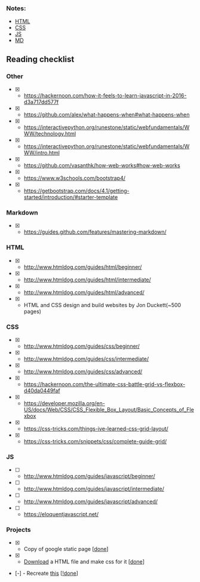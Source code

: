### Notes:

-	[HTML](https://github.com/kelj0/Web-Dev/blob/master/notesHTML.md)
-	[CSS](https://github.com/kelj0/Web-Dev/blob/master/notesCSS.md)
-	[JS](https://github.com/kelj0/Web-Dev/blob/master/notesJS.md)
-	[MD](https://github.com/kelj0/Web-Dev/blob/master/notesMD.md)


## Reading checklist

### Other
- [x] - https://hackernoon.com/how-it-feels-to-learn-javascript-in-2016-d3a717dd577f
- [x] - https://github.com/alex/what-happens-when#what-happens-when
- [x] - https://interactivepython.org/runestone/static/webfundamentals/WWW/technology.html
- [x] - https://interactivepython.org/runestone/static/webfundamentals/WWW/intro.html
- [x] - https://github.com/vasanthk/how-web-works#how-web-works
- [x] - https://www.w3schools.com/bootstrap4/
- [x] - https://getbootstrap.com/docs/4.1/getting-started/introduction/#starter-template


### Markdown

- [x] - https://guides.github.com/features/mastering-markdown/

### HTML
- [x] - http://www.htmldog.com/guides/html/beginner/
- [x] - http://www.htmldog.com/guides/html/intermediate/
- [x] - http://www.htmldog.com/guides/html/advanced/
- [x] - HTML and CSS design and build websites by Jon Duckett(~500 pages)


### CSS
- [x] - http://www.htmldog.com/guides/css/beginner/
- [x] - http://www.htmldog.com/guides/css/intermediate/
- [x] - http://www.htmldog.com/guides/css/advanced/
- [x] - https://hackernoon.com/the-ultimate-css-battle-grid-vs-flexbox-d40da0449faf
- [x] - https://developer.mozilla.org/en-US/docs/Web/CSS/CSS_Flexible_Box_Layout/Basic_Concepts_of_Flexbox
- [x] - https://css-tricks.com/things-ive-learned-css-grid-layout/
- [x] - https://css-tricks.com/snippets/css/complete-guide-grid/

### JS
- [ ] - http://www.htmldog.com/guides/javascript/beginner/
- [ ] - http://www.htmldog.com/guides/javascript/intermediate/
- [ ] - http://www.htmldog.com/guides/javascript/advanced/
- [ ] - https://eloquentjavascript.net/

### Projects
- [x] - Copy of google static page [[done](https://github.com/kelj0/Web-Dev/blob/master/Small_Projects/googleCopy)]
- [x] - [Download](http://www.csszengarden.com/) a HTML file and make css for it [[done](https://github.com/kelj0/Web-Dev/blob/master/Small_Projects/cssGarden)]
- [-] - Recreate [this](http://jthemes.org/demo-admin/minton/) [[!done](https://github.com/kelj0/Web-Dev/blob/master/Small_Projects/mintonCopy)]

